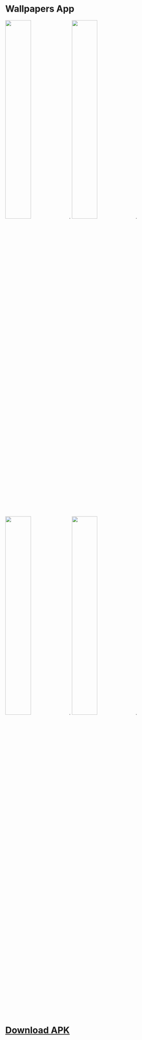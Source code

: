 # Wallpapers App

<img src="https://image.winudf.com/v2/image1/Y29tLmdvb2dnbGVyLndhbGxwYXBlcl9zY3JlZW5fMF8xNTQ4MjUwNTUxXzA3MQ/screen-0.jpg?h=355&fakeurl=1&type=.jpg" width="40%">.
<img src="https://image.winudf.com/v2/image1/Y29tLmdvb2dnbGVyLndhbGxwYXBlcl9zY3JlZW5fMV8xNTQ4MjUwNTUyXzAwNA/screen-1.jpg?h=355&fakeurl=1&type=.jpg" width="40%">.
<img src="https://image.winudf.com/v2/image1/Y29tLmdvb2dnbGVyLndhbGxwYXBlcl9zY3JlZW5fMl8xNTQ4MjUwNTUzXzA4NQ/screen-2.jpg?h=355&fakeurl=1&type=.jpg" width="40%">.
<img src="https://image.winudf.com/v2/image1/Y29tLmdvb2dnbGVyLndhbGxwYXBlcl9zY3JlZW5fNF8xNTQ4MjUwNTU0XzAxMA/screen-4.jpg?h=355&fakeurl=1&type=.jpg" width="40%">.

<h1><a href="https://apkpure.com/p-wall-wallpapers-for-pubg/com.googgler.wallpaper">Download APK</a></h1>
